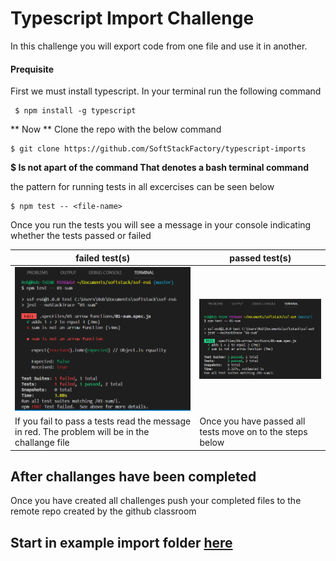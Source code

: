 # Typescript Import Challenge
In this challenge you will export code from one file and use it in another.

#### Prequisite
First we must install typescript. In your terminal run the following command
```
 $ npm install -g typescript
```
** Now ** Clone the repo with the below command
```
$ git clone https://github.com/SoftStackFactory/typescript-imports
```
**$ Is not apart of the command That denotes a bash terminal command**

the pattern for running tests in all excercises can be seen below
```
$ npm test -- <file-name>
```

Once you run the tests you will see a message in your console indicating whether the tests passed or failed


| **failed test(s)**  | **passed test(s)** |
| ------------- | ------------- |
|<img src="./screenshots/failed-test.png" width="400" />  | <img src="./screenshots/passed-test.png" width="400" />  |
|If you fail to pass a tests read the message in red. The problem will be in the challange file| Once you have passed all tests move on to the steps below|

## After challanges have been completed
Once you have created all challenges push your completed files to the remote repo created by the github classroom


## Start in example import folder [here](https://github.com/SoftStackFactory/typescript-imports/tree/master/example-import)
